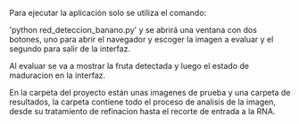 Para ejecutar la aplicación solo se utiliza el comando:

'python red_deteccion_banano.py' y se abrirá una ventana con dos botones,
uno para abrir el navegador y escoger la imagen a evaluar y el segundo para
salir de la interfaz.

Al evaluar se va a mostrar la fruta detectada y luego el estado de maduracion
en la interfaz.

En la carpeta del proyecto están unas imagenes de prueba y una carpeta de 
resultados, la carpeta contiene todo el proceso de analisis de la imagen,
desde su tratamiento de refinacion hasta el recorte de entrada a la RNA.
